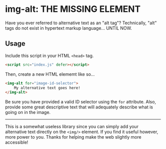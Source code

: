 # img-alt: THE MISSING ELEMENT

Have you ever referred to alternative text as an "alt tag"? Technically, "alt" tags do not exist in hypertext markup language... UNTIL NOW.

## Usage
Include this script in your HTML `<head>` tag.

```html
<script src="index.js" defer></script>
```

Then, create a new HTML elememt like so...

```html
<img-alt for="image-id-selector">
    My alternative text goes here!
</img-alt>
```

Be sure you have provided a valid ID selector using the `for` attribute. Also, provide some great descriptive text that will adequately describe what is going on in the image.

---
This is a somewhat useless library since you can simply add your alternative text directly on the `<img/>` element. If you find it useful however, more power to you. Thanks for helping make the web slightly more accessible!